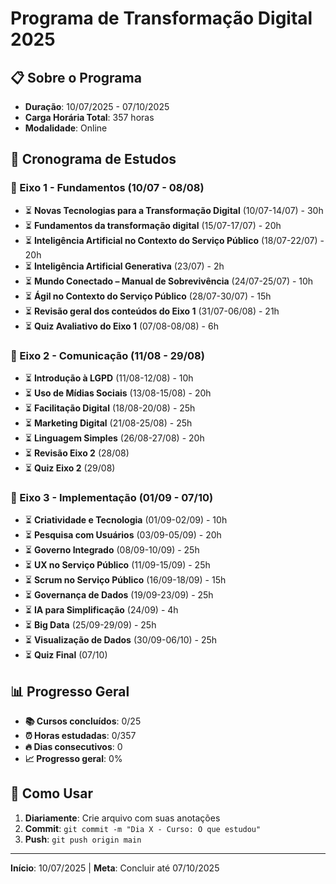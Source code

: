 # Programa de Transformação Digital 2025

## 📋 Sobre o Programa
- **Duração**: 10/07/2025 - 07/10/2025
- **Carga Horária Total**: 357 horas
- **Modalidade**: Online

## 📅 Cronograma de Estudos

### 🎯 Eixo 1 - Fundamentos (10/07 - 08/08)
- ⏳ **Novas Tecnologias para a Transformação Digital** (10/07-14/07) - 30h
- ⏳ **Fundamentos da transformação digital** (15/07-17/07) - 20h
- ⏳ **Inteligência Artificial no Contexto do Serviço Público** (18/07-22/07) - 20h
- ⏳ **Inteligência Artificial Generativa** (23/07) - 2h
- ⏳ **Mundo Conectado – Manual de Sobrevivência** (24/07-25/07) - 10h
- ⏳ **Ágil no Contexto do Serviço Público** (28/07-30/07) - 15h
- ⏳ **Revisão geral dos conteúdos do Eixo 1** (31/07-06/08) - 21h
- ⏳ **Quiz Avaliativo do Eixo 1** (07/08-08/08) - 6h

### 💬 Eixo 2 - Comunicação (11/08 - 29/08)
- ⏳ **Introdução à LGPD** (11/08-12/08) - 10h
- ⏳ **Uso de Mídias Sociais** (13/08-15/08) - 20h
- ⏳ **Facilitação Digital** (18/08-20/08) - 25h
- ⏳ **Marketing Digital** (21/08-25/08) - 25h
- ⏳ **Linguagem Simples** (26/08-27/08) - 20h
- ⏳ **Revisão Eixo 2** (28/08)
- ⏳ **Quiz Eixo 2** (29/08)

### 🚀 Eixo 3 - Implementação (01/09 - 07/10)
- ⏳ **Criatividade e Tecnologia** (01/09-02/09) - 10h
- ⏳ **Pesquisa com Usuários** (03/09-05/09) - 20h
- ⏳ **Governo Integrado** (08/09-10/09) - 25h
- ⏳ **UX no Serviço Público** (11/09-15/09) - 25h
- ⏳ **Scrum no Serviço Público** (16/09-18/09) - 15h
- ⏳ **Governança de Dados** (19/09-23/09) - 25h
- ⏳ **IA para Simplificação** (24/09) - 4h
- ⏳ **Big Data** (25/09-29/09) - 25h
- ⏳ **Visualização de Dados** (30/09-06/10) - 25h
- ⏳ **Quiz Final** (07/10)

## 📊 Progresso Geral
- **📚 Cursos concluídos**: 0/25
- **⏰ Horas estudadas**: 0/357
- **🔥 Dias consecutivos**: 0
- **📈 Progresso geral**: 0%

## 📝 Como Usar
1. **Diariamente**: Crie arquivo com suas anotações
2. **Commit**: `git commit -m "Dia X - Curso: O que estudou"`
3. **Push**: `git push origin main`

---
**Início**: 10/07/2025 | **Meta**: Concluir até 07/10/2025
